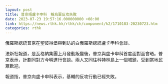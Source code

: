 ```yaml
---
layout: post
title: 普京晤盧卡申科　稱烏軍反攻失敗
date: 2023-07-23 19:57:16.000000000 +08:00
link: https://news.rthk.hk/rthk/ch/component/k2/1710183-20230723.htm
categories: rthk
---
```


俄羅斯總統普京在聖彼得堡與到訪的白俄羅斯總統盧卡申科會談。

法新社報道，是瓦格納集團上月發動叛變後，普京與盧卡申科首度面對面會晤。普京表示，計劃同對方今明進行會談。兩人又同往科特林島上一個城鎮，受到當地民眾歡迎。

報道指，普京向盧卡申科表示，基輔的反攻行動已經失敗。
